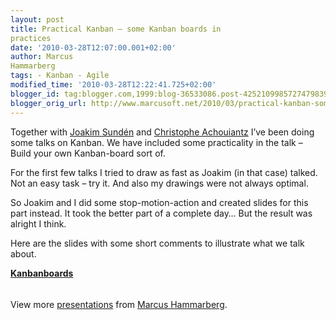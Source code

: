 ```yaml
---
layout: post
title: Practical Kanban – some Kanban boards in
practices
date: '2010-03-28T12:07:00.001+02:00'
author: Marcus
Hammarberg
tags: - Kanban - Agile
modified_time: '2010-03-28T12:22:41.725+02:00'
blogger_id: tag:blogger.com,1999:blog-36533086.post-4252109985727479839
blogger_orig_url: http://www.marcusoft.net/2010/03/practical-kanban-some-kanban-boards-in.html
---
```



Together with
<a href="http://www.joakimsunden.com/" target="_blank">Joakim Sundén</a>
and
<a href="http://blog.avegagroup.se/ChristopheAchouiantz/default.aspx"
target="_blank">Christophe Achouiantz</a> I’ve been doing some talks on
Kanban. We have included some practicality in the talk – Build your own
Kanban-board sort of.

For the first few talks I tried to draw as fast as Joakim (in that case)
talked. Not an easy task – try it. And also my drawings were not always
optimal.

So Joakim and I did some stop-motion-action and created slides for this
part instead. It took the better part of a complete day… But the result
was alright I think.

Here are the slides with some short comments to illustrate what we talk
about. 

<div id="__ss_3576466" style="width: 425px">

**[Kanbanboards](http://www.slideshare.net/marcusoftnet/kanbanboards "Kanbanboards")**

<div
style="padding-bottom: 12px; padding-left: 0px; padding-right: 0px; padding-top: 5px">

View more [presentations](http://www.slideshare.net/) from [Marcus
Hammarberg](http://www.slideshare.net/marcusoftnet).

</div>

</div>
